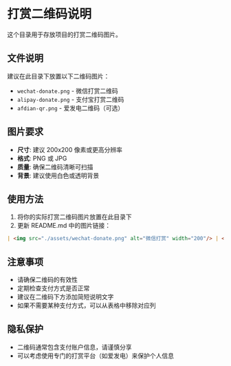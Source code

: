 # 打赏二维码说明

这个目录用于存放项目的打赏二维码图片。

## 文件说明

建议在此目录下放置以下二维码图片：

- `wechat-donate.png` - 微信打赏二维码
- `alipay-donate.png` - 支付宝打赏二维码  
- `afdian-qr.png` - 爱发电二维码（可选）

## 图片要求

- **尺寸**: 建议 200x200 像素或更高分辨率
- **格式**: PNG 或 JPG
- **质量**: 确保二维码清晰可扫描
- **背景**: 建议使用白色或透明背景

## 使用方法

1. 将你的实际打赏二维码图片放置在此目录下
2. 更新 README.md 中的图片链接：

```markdown
| <img src="./assets/wechat-donate.png" alt="微信打赏" width="200"/> | <img src="./assets/alipay-donate.png" alt="支付宝打赏" width="200"/> |
```

## 注意事项

- 请确保二维码的有效性
- 定期检查支付方式是否正常
- 建议在二维码下方添加简短说明文字
- 如果不需要某种支付方式，可以从表格中移除对应列

## 隐私保护

- 二维码通常包含支付账户信息，请谨慎分享
- 可以考虑使用专门的打赏平台（如爱发电）来保护个人信息